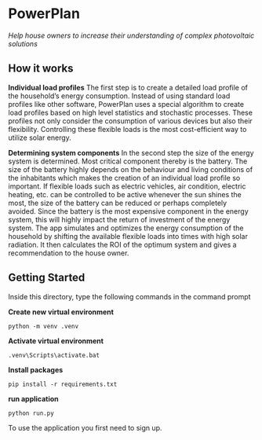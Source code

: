 # PowerPlan

*Help house owners to increase their understanding of complex photovoltaic solutions*

## How it works

**Individual load profiles** The first step is to create a detailed load profile of the household’s energy consumption. Instead of using standard load profiles like other software, PowerPlan uses a special algorithm to create load profiles based on high level statistics and stochastic processes. These profiles not only consider the consumption of various devices but also their flexibility. Controlling these flexible loads is the most cost-efficient way to utilize solar energy. 

**Determining system components** In the second step the size of the energy system is determined. Most critical component thereby is the battery. The size of the battery highly depends on the behaviour and living conditions of the inhabitants which makes the creation of an individual load profile so important. If flexible loads such as electric vehicles, air condition, electric heating, etc. can be controlled to be active whenever the sun shines the most, the size of the battery can be reduced or perhaps completely avoided. Since the battery is the most expensive component in the energy system, this will highly impact the return of investment of the energy system. The app simulates and optimizes the energy consumption of the household by shifting the available flexible loads into times with high solar radiation. It then calculates the ROI of the optimum system and gives a recommendation to the house owner.


## Getting Started
Inside this directory, type the following commands in the command prompt

**Create new virtual environment**
```
python -m venv .venv
```
**Activate virtual environment**
```
.venv\Scripts\activate.bat
```
**Install packages**
```
pip install -r requirements.txt
```
**run application**
```
python run.py
```
To use the application you first need to sign up.
